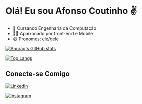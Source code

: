# Olá! Eu sou Afonso Coutinho ✌️

- 📖 Cursando Engenharia da Computação
- 👨‍💻 Apaixonado por front-end e Mobile
- 😄 Pronomes: ele/dele

[![Anurag's GitHub stats](https://github-readme-stats.vercel.app/api?username=Afonso-Coutinho&show_icons=true&theme=transparent)](https://github.com/anuraghazra/github-readme-stats)

[![Top Langs](https://github-readme-stats.vercel.app/api/top-langs/?username=Afonso-Coutinho&layout=donut)](https://github.com/anuraghazra/github-readme-stats)

## Conecte-se Comigo

[![LinkedIn](https://img.shields.io/badge/LinkedIn-000?style=for-the-badge&logo=linkedin&logoColor=0E76A8)](https://www.linkedin.com/in/afonso-coutinho/)

[![Instagram](https://img.shields.io/badge/Instagram-000?style=for-the-badge&logo=instagram)](https://www.instagram.com/hen_rique.afonso/)
